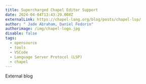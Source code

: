 ```yaml
---
title: Supercharged Chapel Editor Support
date: 2024-04-04T13:43:29.008Z
externalLink: https://chapel-lang.org/blog/posts/chapel-lsp/
author: " Jade Abraham, Daniel Fedorin"
authorimage: /img/chapel-logo.jpg
disable: false
tags:
  - opensource
  - tools
  - VSCode
  - Language Server Protocol (LSP)
  - chapel
---
```

E﻿xternal blog